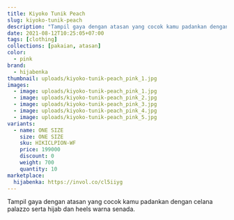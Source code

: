 ```yaml
---
title: Kiyoko Tunik Peach
slug: kiyoko-tunik-peach
description: "Tampil gaya dengan atasan yang cocok kamu padankan dengan celana palazzo serta hijab dan heels warna senada."
date: 2021-08-12T10:25:05+07:00
tags: [clothing]
collections: [pakaian, atasan]
color:
  - pink
brand:
  - hijabenka
thumbnail: uploads/kiyoko-tunik-peach_pink_1.jpg
images:
  - image: uploads/kiyoko-tunik-peach_pink_1.jpg
  - image: uploads/kiyoko-tunik-peach_pink_2.jpg
  - image: uploads/kiyoko-tunik-peach_pink_3.jpg
  - image: uploads/kiyoko-tunik-peach_pink_4.jpg
  - image: uploads/kiyoko-tunik-peach_pink_5.jpg
variants:
  - name: ONE SIZE
    size: ONE SIZE
    sku: HIKICLPION-WF
    price: 199000
    discount: 0
    weight: 700
    quantity: 10
marketplace:
  hijabenka: https://invol.co/cl5iiyg
---
```


Tampil gaya dengan atasan yang cocok kamu padankan dengan celana palazzo serta hijab dan heels warna senada.
